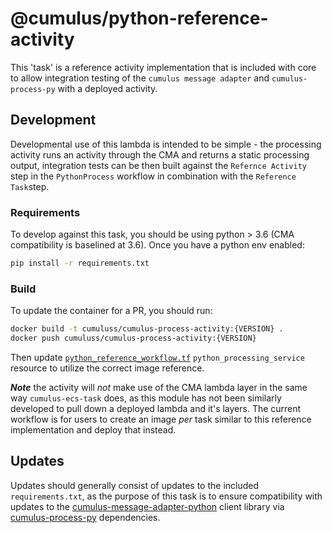 # @cumulus/python-reference-activity

This 'task' is a reference activity implementation that is included with core to allow integration testing of the `cumulus message adapter` and `cumulus-process-py` with a deployed activity.

## Development

Developmental use of this lambda is intended to be simple - the processing activity runs an activity through the CMA and returns a static processing output, integration tests can be then built against the `Refernce Activity` step in the `PythonProcess` workflow in combination with the `Reference Task`step.

### Requirements

To develop against this task, you should be using python > 3.6 (CMA compatibility is baselined at 3.6).    Once you have a python env enabled:

```bash
pip install -r requirements.txt
```

### Build

To update the container for a PR, you should run:

```bash
docker build -t cumuluss/cumulus-process-activity:{VERSION} .
docker push cumuluss/cumulus-process-activity:{VERSION}
```

Then update [`python_reference_workflow.tf`](https://github.com/nasa/cumulus/blob/master/example/cumulus-tf/python_reference_workflow.tf) `python_processing_service` resource to utilize the correct image reference.

***Note*** the activity will *not* make use of the CMA lambda layer in the same way `cumulus-ecs-task` does, as this module has not been similarly developed to pull down a deployed lambda and it's layers.    The current workflow is for users to create an image *per* task similar to this reference implementation and deploy that instead.

## Updates

Updates should generally consist of updates to the included `requirements.txt`, as the purpose of this task is to ensure compatibility with updates to the [cumulus-message-adapter-python](https://github.com/nasa/cumulus-message-adapter-python) client library via [cumulus-process-py](https://github.com/nasa/cumulus-process-py) dependencies.

